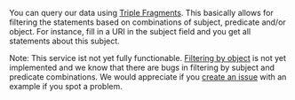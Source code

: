 You can query our data using [Triple
Fragments](http://linkeddatafragments.org/). This basically allows for
filtering the statements based on combinations of subject, predicate and/or
object. For instance, fill in a URI in the subject field and you get all
statements about this subject.

Note: This service ist not yet fully functionable.
[Filtering by object](https://github.com/infolis/infolis-web/issues/67) is
not yet implemented and we know that there are bugs in filtering by subject and
predicate combinations. We would appreciate if you
[create an issue](https://github.com/infolis/infolis-web/issues) with an
example if you spot a problem.
